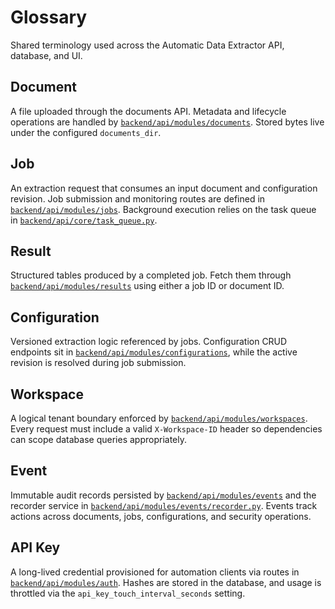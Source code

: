 # Glossary

Shared terminology used across the Automatic Data Extractor API, database, and UI.

## Document
A file uploaded through the documents API. Metadata and lifecycle operations are handled by [`backend/api/modules/documents`](../../backend/api/modules/documents). Stored bytes live under the configured `documents_dir`.

## Job
An extraction request that consumes an input document and configuration revision. Job submission and monitoring routes are defined in [`backend/api/modules/jobs`](../../backend/api/modules/jobs). Background execution relies on the task queue in [`backend/api/core/task_queue.py`](../../backend/api/core/task_queue.py).

## Result
Structured tables produced by a completed job. Fetch them through [`backend/api/modules/results`](../../backend/api/modules/results) using either a job ID or document ID.

## Configuration
Versioned extraction logic referenced by jobs. Configuration CRUD endpoints sit in [`backend/api/modules/configurations`](../../backend/api/modules/configurations), while the active revision is resolved during job submission.

## Workspace
A logical tenant boundary enforced by [`backend/api/modules/workspaces`](../../backend/api/modules/workspaces). Every request must include a valid `X-Workspace-ID` header so dependencies can scope database queries appropriately.

## Event
Immutable audit records persisted by [`backend/api/modules/events`](../../backend/api/modules/events) and the recorder service in [`backend/api/modules/events/recorder.py`](../../backend/api/modules/events/recorder.py). Events track actions across documents, jobs, configurations, and security operations.

## API Key
A long-lived credential provisioned for automation clients via routes in [`backend/api/modules/auth`](../../backend/api/modules/auth). Hashes are stored in the database, and usage is throttled via the `api_key_touch_interval_seconds` setting.
